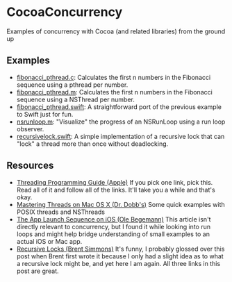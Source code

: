CocoaConcurrency
================

Examples of concurrency with Cocoa (and related libraries) from the ground up

## Examples
- [fibonacci_pthread.c](fibonacci_pthread.c): Calculates the first n numbers in the Fibonacci sequence using a pthread per number.
- [fibonacci_pthread.m](fibonacci_pthread.m): Calculates the first n numbers in the Fibonacci sequence using a NSThread per number.
- [fibonacci_pthread.swift](fibonacci_pthread.m): A straightforward port of the previous example to Swift just for fun.
- [nsrunloop.m](nsrunloop.m): "Visualize" the progress of an NSRunLoop using a run loop observer.
- [recursivelock.swift](recursivelock.swift): A simple implementation of a recursive lock that can "lock" a thread more than once without deadlocking.

## Resources
- [Threading Programming Guide (Apple)](https://developer.apple.com/library/mac/documentation/Cocoa/Conceptual/Multithreading/Introduction/Introduction.html) If you pick one link, pick this. Read all of it and follow all of the links. It'll take you a while and that's okay.
- [Mastering Threads on Mac OS X (Dr. Dobb's)](http://www.drdobbs.com/parallel/mastering-threads-on-macos-x/232602177) Some quick examples with POSIX threads and NSThreads
- [The App Launch Sequence on iOS (Ole Begemann)](http://oleb.net/blog/2011/06/app-launch-sequence-ios/) This article isn't directly relevant to concurrency, but I found it while looking into run loops and might help bridge understanding of small examples to an actual iOS or Mac app.
- [Recursive Locks (Brent Simmons)](http://inessential.com/2013/09/24/recursive_locks) It's funny, I probably glossed over this post when Brent first wrote it because I only had a slight idea as to what a recursive lock might be, and yet here I am again. All three links in this post are great.